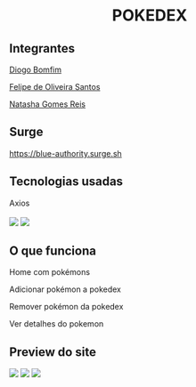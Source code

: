 <h1 align="center">POKEDEX</h1>

<h2>Integrantes</h2> 
<p><a href="https://github.com/DiogoB0mfim">Diogo Bomfim</a></p>
<p><a href="https://github.com/ElreversoMain">Felipe de Oliveira Santos</a></p>
<p><a href="https://github.com/natashagomesr">Natasha Gomes Reis</a></p>

<h2>Surge</h2>
<p><a href="https://blue-authority.surge.sh/">https://blue-authority.surge.sh</a></p>

<h2>Tecnologias usadas</h2>
Axios
<br></br>
<img src="https://img.shields.io/badge/React-20232A?style=for-the-badge&logo=react&logoColor=61DAFB"/>
<img src="https://img.shields.io/badge/React_Router-CA4245?style=for-the-badge&logo=react-router&logoColor=white"/>

<h2>O que funciona</h2>
<p>Home com pokémons</p>
<p>Adicionar pokémon a pokedex</p>
<p>Remover pokémon da pokedex</p>
<p>Ver detalhes do pokemon</p>

<h2>Preview do site</h2>
<img src="https://i.imgur.com/srqYh8m.png">
<img src="https://i.imgur.com/kfBvsYh.png">
<img src="https://i.imgur.com/TwDEDuk.png">

